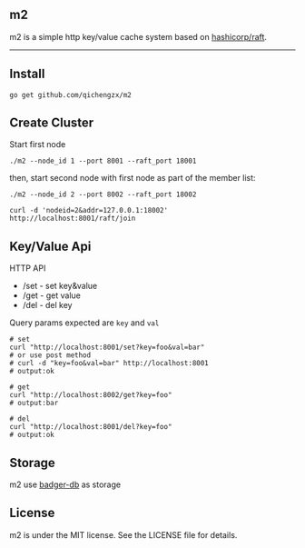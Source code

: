 m2
--
m2 is a simple http key/value cache system based on [hashicorp/raft](https://github.com/hashicorp/raft).

---

Install
---

```shell
go get github.com/qichengzx/m2
```

Create Cluster
---

Start first node
```shell
./m2 --node_id 1 --port 8001 --raft_port 18001
```

then, start second node with first node as part of the member list:
```shell
./m2 --node_id 2 --port 8002 --raft_port 18002
```

```join cluster
curl -d 'nodeid=2&addr=127.0.0.1:18002' http://localhost:8001/raft/join
```

Key/Value Api
---

HTTP API
- /set - set key&value
- /get - get value
- /del - del key

Query params expected are `key` and `val`

```shell
# set
curl "http://localhost:8001/set?key=foo&val=bar"
# or use post method 
# curl -d "key=foo&val=bar" http://localhost:8001
# output:ok

# get
curl "http://localhost:8002/get?key=foo"
# output:bar

# del
curl "http://localhost:8001/del?key=foo"
# output:ok

```

Storage
---

m2 use [badger-db](http://github.com/dgraph-io/badger) as storage

License
---

m2 is under the MIT license. See the LICENSE file for details.